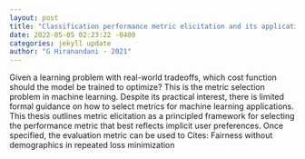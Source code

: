 ```yaml
--- 
layout: post 
title: "Classification performance metric elicitation and its applications" 
date: 2022-05-05 02:23:22 -0400 
categories: jekyll update 
author: "G Hiranandani - 2021" 
--- 
```

Given a learning problem with real-world tradeoffs, which cost function should the model be trained to optimize? This is the metric selection problem in machine learning. Despite its practical interest, there is limited formal guidance on how to select metrics for machine learning applications. This thesis outlines metric elicitation as a principled framework for selecting the performance metric that best reflects implicit user preferences. Once specified, the evaluation metric can be used to Cites: Fairness without demographics in repeated loss minimization